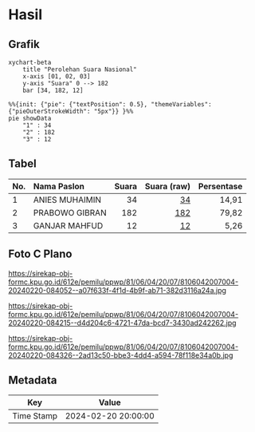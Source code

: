 # Hasil

## Grafik

```mermaid
xychart-beta
    title "Perolehan Suara Nasional"
    x-axis [01, 02, 03]
    y-axis "Suara" 0 --> 182
    bar [34, 182, 12]
```

```mermaid
%%{init: {"pie": {"textPosition": 0.5}, "themeVariables": {"pieOuterStrokeWidth": "5px"}} }%%
pie showData
    "1" : 34
    "2" : 182
    "3" : 12
```

## Tabel

| No. | Nama Paslon    | Suara | Suara (raw) | Persentase |
|:--- |:-------------- | -----:| -----------:| ----------:|
| 1   | ANIES MUHAIMIN | 34    | [34][p-1]   | 14,91      |
| 2   | PRABOWO GIBRAN | 182   | [182][p-2]  | 79,82      |
| 3   | GANJAR MAHFUD  | 12    | [12][p-3]   | 5,26       |


[p-1]: https://github.com/gigit-pemilu/pemilu-2024/blob/main/pilpres/hitung-suara/sub/81-maluku/sub/06-seram-bagian-barat/sub/04-huamual-belakang/sub/2007-buano-selatan/sub/004-tps/sub/paslon-1.txt
[p-2]: https://github.com/gigit-pemilu/pemilu-2024/blob/main/pilpres/hitung-suara/sub/81-maluku/sub/06-seram-bagian-barat/sub/04-huamual-belakang/sub/2007-buano-selatan/sub/004-tps/sub/paslon-2.txt
[p-3]: https://github.com/gigit-pemilu/pemilu-2024/blob/main/pilpres/hitung-suara/sub/81-maluku/sub/06-seram-bagian-barat/sub/04-huamual-belakang/sub/2007-buano-selatan/sub/004-tps/sub/paslon-3.txt

## Foto C Plano

https://sirekap-obj-formc.kpu.go.id/612e/pemilu/ppwp/81/06/04/20/07/8106042007004-20240220-084052--a07f633f-4f1d-4b9f-ab71-382d3116a24a.jpg

https://sirekap-obj-formc.kpu.go.id/612e/pemilu/ppwp/81/06/04/20/07/8106042007004-20240220-084215--d4d204c6-4721-47da-bcd7-3430ad242262.jpg

https://sirekap-obj-formc.kpu.go.id/612e/pemilu/ppwp/81/06/04/20/07/8106042007004-20240220-084326--2ad13c50-bbe3-4dd4-a594-78f118e34a0b.jpg


## Metadata

| Key        | Value               |
| ---------- | ------------------- |
| Time Stamp | 2024-02-20 20:00:00 |



